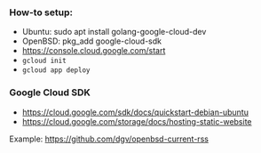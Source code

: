 ### How-to setup:

- Ubuntu: sudo apt install golang-google-cloud-dev
- OpenBSD: pkg_add google-cloud-sdk
- https://console.cloud.google.com/start
- ```gcloud init```
- ```gcloud app deploy```

### Google Cloud SDK

- https://cloud.google.com/sdk/docs/quickstart-debian-ubuntu
- https://cloud.google.com/storage/docs/hosting-static-website

Example: https://github.com/dgv/openbsd-current-rss

